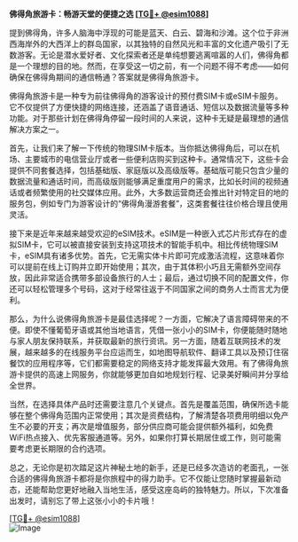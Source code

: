 **佛得角旅游卡：畅游天堂的便捷之选 [[TG💪+ @esim1088](https://t.me/s/esim1088)]**

提到佛得角，许多人脑海中浮现的可能是蓝天、白云、碧海和沙滩。这个位于非洲西海岸外的大西洋上的群岛国家，以其独特的自然风光和丰富的文化遗产吸引了无数游客。无论是潜水爱好者、文化探索者还是单纯想要逃离喧嚣的人们，佛得角都是一个理想的目的地。然而，在享受这一切之前，有一个问题不得不考虑——如何确保在佛得角期间的通信畅通？答案就是佛得角旅游卡。

佛得角旅游卡是一种专为前往佛得角的游客设计的预付费SIM卡或eSIM卡服务。它不仅提供了方便快捷的网络连接，还涵盖了语音通话、短信以及数据流量等多种功能。对于那些计划在佛得角停留一段时间的人来说，这种卡无疑是最理想的通信解决方案之一。

首先，让我们来了解一下传统的物理SIM卡版本。当你抵达佛得角后，可以在机场、主要城市的电信营业厅或者一些便利店购买到这种卡。通常情况下，这些卡会提供不同套餐选择，包括基础版、家庭版以及高级版等。基础版可能只包含少量的数据流量和通话时间，而高级版则能够满足重度用户的需求，比如长时间的视频通话或者频繁使用的社交媒体应用。此外，大多数运营商还会推出针对特定目的地的服务包，例如专门为游客设计的“佛得角漫游套餐”，这类套餐往往价格合理且使用灵活。

接下来是近年来越来越受欢迎的eSIM技术。eSIM是一种嵌入式芯片形式存在的虚拟SIM卡，它可以被直接安装到支持这项技术的智能手机中。相比传统物理SIM卡，eSIM具有诸多优势。首先，它无需实体卡片即可完成激活流程，这意味着你可以提前在线上订购并立即开始使用；其次，由于其体积小巧且无需额外空间存放，因此非常适合携带多部设备旅行的人士；最后，通过切换不同的配置文件，你还可以轻松管理多个号码，这对于经常往返于不同国家之间的商务人士而言尤为便利。

那么，为什么说佛得角旅游卡是最佳选择呢？一方面，它解决了语言障碍带来的不便。即使不懂葡萄牙语或其他当地语言，凭借一张小小的SIM卡，你便能随时随地与家人朋友保持联系，并获取最新的旅行资讯。另一方面，随着互联网技术的发展，越来越多的在线服务平台应运而生，如地图导航软件、翻译工具以及预订住宿餐饮的应用程序等，它们都需要稳定的网络支持才能发挥最大效用。有了佛得角旅游卡提供的高速上网服务，你就能够更加自如地规划行程、记录美好瞬间并分享给全世界。

当然，在选择具体产品时还需要注意几个关键点。首先是覆盖范围，确保所选卡能够在整个佛得角范围内正常使用；其次是资费结构，了解清楚各项费用明细以免产生不必要的开支；再次是增值服务，部分供应商可能会提供额外福利，如免费WiFi热点接入、优先客服通道等。另外，如果你打算长期居住或工作，则可能需要考虑更长期限的合约选项。

总之，无论你是初次踏足这片神秘土地的新手，还是已经多次造访的老面孔，一张合适的佛得角旅游卡都将是你旅程中的得力助手。它不仅能让您随时掌握最新动态，还能帮助您更好地融入当地生活，感受这座岛屿的独特魅力。所以，下次准备出发时，请别忘了带上这张小小的卡片哦！

[[TG💪+ @esim1088](https://t.me/s/esim1088)]  
![Image](https://i.postimg.cc/4NQfJmqS/Snipaste-2025-05-13-00-14-12.png)